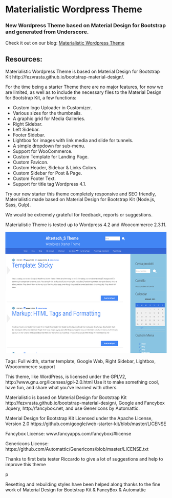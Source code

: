 Materialistic Wordpress Theme
========
<h3>New Wordpress Theme based on Material Design for Bootstrap and generated from Underscore.</h3>

<p>Check it out on our blog:
<a href="http://www.blog.altertech.it/altertech_s-wordpress-starter-theme-based-google-web-starter-kit/">
Materialistic Wordpress Theme
</a>
<p>

<h2>Resources:</h2>
<p>Materialistic Wordpress Theme is based on Material Design for Bootstrap Kit http://fezvrasta.github.io/bootstrap-material-design/.</p> 

<p>For the time being a starter Theme there are no major features, for now we are limited, as well as to include the necessary files to the Material Design for Bootstrap Kit, a few functions:</p>
<ul>
<li> Custom logo Uploader in Customizer. </li>
<li> Various sizes for the thumbnails. </li>
<li> A graphic grid for Media Galleries. </li>
<li> Right Sidebar. </li>
<li> Left Sidebar. </li>
<li> Footer Sidebar. </li>
<li> Lightbox for images with link media and slide for tunnels. </li>
<li> A simple dropdown for sub-menu. </li>
<li> Support for WooCommerce. </li>
<li> Custom Template for Landing Page. </li>
<li> Custom Favicon. </li>
<li> Custom Header, Sidebar & Links Colors. </li>
<li> Custom Sidebar for Post & Page. </li>
<li> Custom Footer Text. </li>
<li> Support for title tag Wordpress 4.1. </li>
</ul>

<p>Try our new starter this theme completely responsive and SEO friendly, Materialistic made based on Material Design for Bootstrap Kit (Node.js, Sass, Gulp).</p> <p>We would be extremely grateful for feedback, reports or suggestions.</p>

<p>Materialistic Theme is tested up to Wordpress 4.2 and Woocommerce 2.3.11.</p>

<img src="https://raw.githubusercontent.com/bigbabert/altertech_s/master/screenshot.png">

<p>Tags: Full width, starter template, Google Web, Right Sidebar, Lightbox, Woocommerce support</p>


<p>This theme, like WordPress, is licensed under the GPLV2, http://www.gnu.org/licenses/gpl-2.0.html
Use it to make something cool, have fun, and share what you've learned with others.</p>

<p>Materialistic is based on Material Design for Bootstrap Kit http://fezvrasta.github.io/bootstrap-material-design/, Google and Fancybox Jquery, http://fancybox.net, and use Genericons by Automattic.</p> 

<p>Material Design for Bootstrap Kit Licensed under the Apache License, Version 2.0 https://github.com/google/web-starter-kit/blob/master/LICENSE</p>
<p>Fancybox License: www.fancyapps.com/fancybox/#license<p>
<p>Genericons License: https://github.com/Automattic/Genericons/blob/master/LICENSE.txt<p>

<p>Thanks to first beta tester Riccardo to give a lot of suggestions and help to improve this theme</p>p

<p>Resetting and rebuilding styles have been helped along thanks to the fine work of
Material Design for Bootstrap Kit & FancyBox & Automattic</p>
